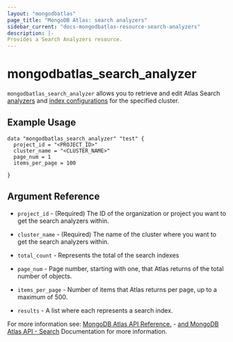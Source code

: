 ```yaml
---
layout: "mongodbatlas"
page_title: "MongoDB Atlas: search analyzers"
sidebar_current: "docs-mongodbatlas-resource-search-analyzers"
description: |-
Provides a Search Analyzers resource.
---
```


# mongodbatlas_search_analyzer

`mongodbatlas_search_analyzer` allows you to retrieve and edit Atlas Search [analyzers](https://docs.atlas.mongodb.com/reference/atlas-search/analyzers/custom/#std-label-custom-analyzers) and [index configurations](https://docs.atlas.mongodb.com/atlas-search/#std-label-fts-top-ref) for the specified cluster.

## Example Usage

```hcl
data "mongodbatlas_search_analyzer" "test" {
  project_id = "<PROJECT_ID>"
  cluster_name = "<CLUSTER_NAME>"
  page_num = 1
  items_per_page = 100
  
}
```

## Argument Reference
* `project_id` - (Required) The ID of the organization or project you want to get the search analyzers within.
* `cluster_name` - (Required) The name of the cluster where you want to get the search analyzers within.
* `total_count` - Represents the total of the search indexes

* `page_num` - Page number, starting with one, that Atlas returns of the total number of objects.

* `items_per_page` - Number of items that Atlas returns per page, up to a maximum of 500.
* `results` - A list where each represents a search index.



For more information see: [MongoDB Atlas API Reference.](https://docs.atlas.mongodb.com/atlas-search/) - [and MongoDB Atlas API - Search](https://docs.atlas.mongodb.com/reference/api/atlas-search/) Documentation for more information.
